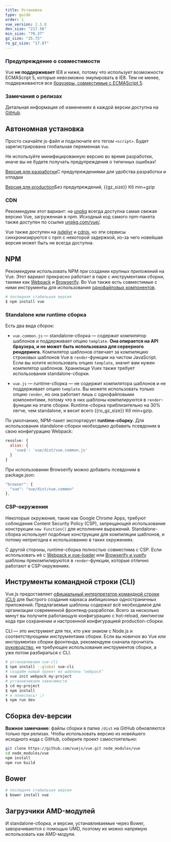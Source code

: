 ```yaml
---
title: Установка
type: guide
order: 1
vue_version: 2.1.8
dev_size: "217.56"
min_size: "70.37"
gz_size: "25.75"
ro_gz_size: "17.87"
---
```


### Предупреждение о совместимости

Vue **не поддерживает** IE8 и ниже, потому что использует возможности ECMAScript 5, которые невозможно эмулировать в IE8. Тем не менее, поддерживаются все [браузеры, совместимые с ECMAScript 5](http://caniuse.com/#feat=es5).

### Замечания о релизах

Детальная информация об изменениях в каждой версии доступна на [GitHub](https://github.com/vuejs/vue/releases).

## Автономная установка

Просто скачайте js-файл и подключите его тегом `<script>`. Будет зарегистрирована глобальная переменная `Vue`.

<p class="tip">Не используйте минифицированную версию во время разработки, иначе вы не будете получать предупреждения о типичных ошибках!</p>

<div id="downloads">
<a class="button" href="/js/vue.js" download>Версия для разработки</a><span class="light info">С  предупреждениями для удобства разработки и отладки</span>

<a class="button" href="/js/vue.min.js" download>Версия для production</a><span class="light info">Без предупреждений, {{gz_size}} Кб min+gzip</span>
</div>

### CDN

Рекомендуем этот вариант: на [unpkg](https://unpkg.com/vue/dist/vue.js) всегда доступна самая свежая версию Vue, загруженная в npm. Исходный код самого npm-пакета также доступен по ссылке [unpkg.com/vue/](https://unpkg.com/vue/).

Vue также доступен на [jsdelivr](//cdn.jsdelivr.net/vue/{{vue_version}}/vue.js) и [cdnjs](//cdnjs.cloudflare.com/ajax/libs/vue/{{vue_version}}/vue.js), но эти сервисы синхронизируются с npm с некоторой задержкой, из-за чего новейшая версия может быть не всегда доступна.

## NPM

Рекомендуем использовать NPM при создании крупных приложений на Vue. Этот вариант прекрасно работает в паре с инструментами сборки, такими как [Webpack](http://webpack.github.io/) и [Browserify](http://browserify.org/). Во Vue также есть совместимые с ними инструменты для использования [однофайловых компонентов](single-file-components.html).

``` bash
# последняя стабильная версия
$ npm install vue
```

### Standalone или runtime сборка

Есть два вида сборок:

- `vue.common.js` — standalone-сборка — содержит компилятор шаблонов и поддерживает опцию `template`. **Она опирается на API браузера, и не может быть использована для серверного рендеринга.** Компилятор шаблонов отвечает за компиляцию строковых шаблонов Vue в `render`-функции на чистом JavaScript. Если вы хотите использовать опцию `template`, значит вам нужен компилятор шаблонов. Хранилище Vuex также требует использования standalone-сборки.

- `vue.js` — runtime-сборка — не содержит компилятора шаблонов и не поддерживает опцию `template`. Вы можете использовать только опцию `render`, но она работает лишь с однофайловыми компонентами, потому что в них шаблоны компилируются в `render`-функции на этапе сборки. Runtime-сборка приблизительно на 30% легче, чем standalone, и весит всего {{ro_gz_size}} Кб min+gzip.

По умолчанию, NPM-пакет экспортирует **runtime-сборку**. Для использования standalone-сборки необходимо добавить псевдоним в свою конфигурацию Webpack:

``` js
resolve: {
  alias: {
    'vue$': 'vue/dist/vue.common.js'
  }
}
```

При использовании Browserify можно добавить псевдоним в package.json:

``` js
"browser": {
  "vue": "vue/dist/vue.common"
},
```

### CSP-окружения

Некоторые окружения, такие как Google Chrome Apps, требуют соблюдения Content Security Policy (CSP), запрещающей использование конструкции `new Function()` для исполнения выражений. Standalone-сборка использует подобные конструкции для компиляции шаблонов, и потому непригодна к использованию в таких окружениях.

С другой стороны, runtime-сборка полностью совместима с CSP. Если использовать её с [Webpack и vue-loader](https://github.com/vuejs-templates/webpack-simple) или [Browserify и vueify](https://github.com/vuejs-templates/browserify-simple) шаблоны прекомпилируются в `render`-функции, которые отлично работают в CSP-окружениях.

## Инструменты командной строки (CLI)

Vue.js предоставляет [официальный интерпретатор командной строки (CLI)](https://github.com/vuejs/vue-cli) для быстрого создания каркаса амбициозных одностраничных приложений. Предлагаемые шаблоны содержат всё необходимое для организации современной фронтенд-разработки. Всего за несколько минут вы получите работающую конфигурацию с hot-reload, линтингом кода при сохранении и настроенной конфигурацией production-сборки.

<p class="tip">CLI — это инструмент для тех, кто уже знаком с Node.js и соответствующими инструментами сборки. Если вы новичок во Vue или инструментах сборки фронтенда, рекомендуем сначала прочитать <a href="./">руководство</a>, не требующее использования инструментов сборки, а уже потом разбираться с CLI.</p>

``` bash
# устанавливаем vue-cli
$ npm install --global vue-cli
# создаём новый проект из шаблона "webpack"
$ vue init webpack my-project
# устанавливаем зависимости
$ cd my-project
$ npm install
# и понеслась! ;)
$ npm run dev
```

## Сборка dev-версии

**Важное замечание**: файлы сборки в папке `/dist` на GitHub обновляются только при релизах. Чтобы использовать версию из новейшего исходного кода с GitHub, соберите проект самостоятельно:

``` bash
git clone https://github.com/vuejs/vue.git node_modules/vue
cd node_modules/vue
npm install
npm run build
```

## Bower

``` bash
# последняя стабильная версия
$ bower install vue
```

## Загрузчики AMD-модулей

И standalone-сборка, и версии, устанавливаемые через Bower, заворачиваются с помощью UMD, поэтому их можно напрямую использовать как AMD-модули.
